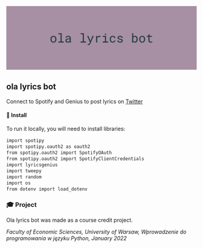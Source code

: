 ![ola lyrics bot](Images/image.png)
## ola lyrics bot

Connect to Spotify and Genius to post lyrics on [Twitter](https://twitter.com/olalyricsbot)

#### 🔧 Install

To run it locally, you will need to install libraries:

    import spotipy
    import spotipy.oauth2 as oauth2
    from spotipy.oauth2 import SpotifyOAuth
    from spotipy.oauth2 import SpotifyClientCredentials
    import lyricsgenius    
    import tweepy    
    import random   
    import os   
    from dotenv import load_dotenv

### 🎓 Project

Ola lyrics bot was made as a course credit project.

*Faculty of Economic Sciences, University of Warsaw,
Wprowadzenie do programowania w języku Python, January 2022* 